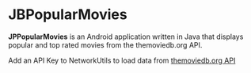 # JBPopularMovies

**JPPopularMovies** is an Android application written in Java that displays popular and top rated movies from the themoviedb.org API.

Add an API Key to NetworkUtils to load data from [themoviedb.org API](https://www.themoviedb.org)
